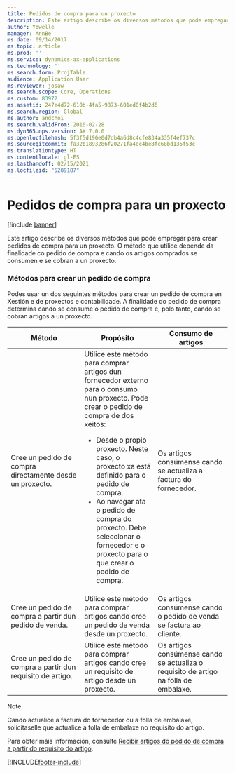 ```yaml
---
title: Pedidos de compra para un proxecto
description: Este artigo describe os diversos métodos que pode empregar para crear pedidos de compra para un proxecto. O método que utilice depende da finalidade co pedido de compra e cando os artigos comprados se consumen e se cobran a un proxecto.
author: Yowelle
manager: AnnBe
ms.date: 09/14/2017
ms.topic: article
ms.prod: ''
ms.service: dynamics-ax-applications
ms.technology: ''
ms.search.form: ProjTable
audience: Application User
ms.reviewer: josaw
ms.search.scope: Core, Operations
ms.custom: 83972
ms.assetid: 247e4d72-610b-4fa5-9873-601ed0f4b2d6
ms.search.region: Global
ms.author: andchoi
ms.search.validFrom: 2016-02-28
ms.dyn365.ops.version: AX 7.0.0
ms.openlocfilehash: 5f3f5d196e0d7db4a6d8c4cfe834a335f4ef737c
ms.sourcegitcommit: fa32b1893286f20271fa4ec4be8fc68bd135f53c
ms.translationtype: HT
ms.contentlocale: gl-ES
ms.lasthandoff: 02/15/2021
ms.locfileid: "5289187"
---
```

# <a name="purchase-orders-for-a-project"></a>Pedidos de compra para un proxecto

[!include [banner](../includes/banner.md)]

Este artigo describe os diversos métodos que pode empregar para crear pedidos de compra para un proxecto. O método que utilice depende da finalidade co pedido de compra e cando os artigos comprados se consumen e se cobran a un proxecto.

### <a name="methods-for-creating-a-purchase-order"></a>Métodos para crear un pedido de compra

Podes usar un dos seguintes métodos para crear un pedido de compra en Xestión e de proxectos e contabilidade. A finalidade do pedido de compra determina cando se consume o pedido de compra e, polo tanto, cando se cobran artigos a un proxecto.

<table>
<colgroup>
<col width="33%" />
<col width="33%" />
<col width="33%" />
</colgroup>
<thead>
<tr class="header">
<th>Método</th>
<th>Propósito</th>
<th>Consumo de artigos</th>
</tr>
</thead>
<tbody>
<tr class="odd">
<td>Cree un pedido de compra directamente desde un proxecto.</td>
<td>Utilice este método para comprar artigos dun fornecedor externo para o consumo nun proxecto. Pode crear o pedido de compra de dos xeitos:
<ul>
<li>Desde o propio proxecto. Neste caso, o proxecto xa está definido para o pedido de compra.</li>
<li>Ao navegar ata o pedido de compra do proxecto. Debe seleccionar o fornecedor e o proxecto para o que crear o pedido de compra.</li>
</ul></td>
<td>Os artigos consúmense cando se actualiza a factura do fornecedor.</td>
</tr>
<tr class="even">
<td>Cree un pedido de compra a partir dun pedido de venda.</td>
<td>Utilice este método para comprar artigos cando cree un pedido de venda desde un proxecto.</td>
<td>Os artigos consúmense cando o pedido de venda se factura ao cliente.</td>
</tr>
<tr class="odd">
<td>Cree un pedido de compra a partir dun requisito de artigo.</td>
<td>Utilice este método para comprar artigos cando cree un requisito de artigo desde un proxecto.</td>
<td>Os artigos consúmense cando se actualiza o requisito de artigo na folla de embalaxe.</td>
</tr>
</tbody>
</table>

> [!NOTE] 
> Cando actualice a factura do fornecedor ou a folla de embalaxe, solicítaselle que actualice a folla de embalaxe no requisito do artigo.

Para obter máis información, consulte [Recibir artigos do pedido de compra a partir do requisito do artigo](tasks/receive-items-purchase-order-item-requirement.md).



[!INCLUDE[footer-include](../includes/footer-banner.md)]